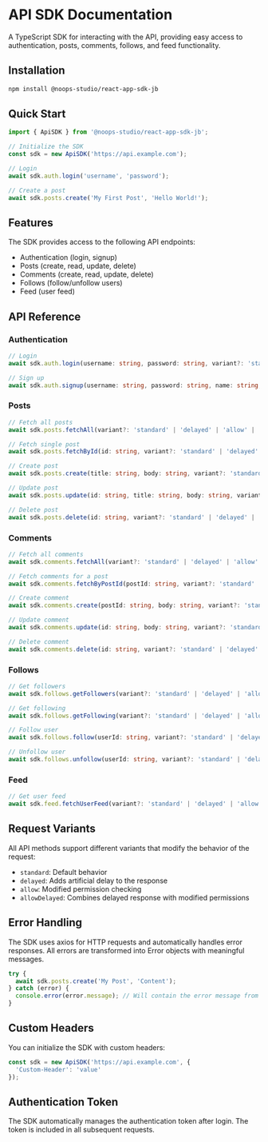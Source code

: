 # API SDK Documentation

A TypeScript SDK for interacting with the API, providing easy access to authentication, posts, comments, follows, and feed functionality.

## Installation

```bash
npm install @noops-studio/react-app-sdk-jb
```

## Quick Start

```typescript
import { ApiSDK } from '@noops-studio/react-app-sdk-jb';

// Initialize the SDK
const sdk = new ApiSDK('https://api.example.com');

// Login
await sdk.auth.login('username', 'password');

// Create a post
await sdk.posts.create('My First Post', 'Hello World!');
```

## Features

The SDK provides access to the following API endpoints:

- Authentication (login, signup)
- Posts (create, read, update, delete)
- Comments (create, read, update, delete)
- Follows (follow/unfollow users)
- Feed (user feed)

## API Reference

### Authentication

```typescript
// Login
await sdk.auth.login(username: string, password: string, variant?: 'standard' | 'delayed' | 'allowDelayed');

// Sign up
await sdk.auth.signup(username: string, password: string, name: string, variant?: 'standard' | 'delayed' | 'allowDelayed');
```

### Posts

```typescript
// Fetch all posts
await sdk.posts.fetchAll(variant?: 'standard' | 'delayed' | 'allow' | 'allowDelayed');

// Fetch single post
await sdk.posts.fetchById(id: string, variant?: 'standard' | 'delayed' | 'allow' | 'allowDelayed');

// Create post
await sdk.posts.create(title: string, body: string, variant?: 'standard' | 'delayed' | 'allow' | 'allowDelayed');

// Update post
await sdk.posts.update(id: string, title: string, body: string, variant?: 'standard' | 'delayed' | 'allow' | 'allowDelayed');

// Delete post
await sdk.posts.delete(id: string, variant?: 'standard' | 'delayed' | 'allow' | 'allowDelayed');
```

### Comments

```typescript
// Fetch all comments
await sdk.comments.fetchAll(variant?: 'standard' | 'delayed' | 'allow' | 'allowDelayed');

// Fetch comments for a post
await sdk.comments.fetchByPostId(postId: string, variant?: 'standard' | 'delayed' | 'allow' | 'allowDelayed');

// Create comment
await sdk.comments.create(postId: string, body: string, variant?: 'standard' | 'delayed' | 'allow' | 'allowDelayed');

// Update comment
await sdk.comments.update(id: string, body: string, variant?: 'standard' | 'delayed' | 'allow' | 'allowDelayed');

// Delete comment
await sdk.comments.delete(id: string, variant?: 'standard' | 'delayed' | 'allow' | 'allowDelayed');
```

### Follows

```typescript
// Get followers
await sdk.follows.getFollowers(variant?: 'standard' | 'delayed' | 'allow' | 'allowDelayed');

// Get following
await sdk.follows.getFollowing(variant?: 'standard' | 'delayed' | 'allow' | 'allowDelayed');

// Follow user
await sdk.follows.follow(userId: string, variant?: 'standard' | 'delayed' | 'allow' | 'allowDelayed');

// Unfollow user
await sdk.follows.unfollow(userId: string, variant?: 'standard' | 'delayed' | 'allow' | 'allowDelayed');
```

### Feed

```typescript
// Get user feed
await sdk.feed.fetchUserFeed(variant?: 'standard' | 'delayed' | 'allow' | 'allowDelayed');
```

## Request Variants

All API methods support different variants that modify the behavior of the request:

- `standard`: Default behavior
- `delayed`: Adds artificial delay to the response
- `allow`: Modified permission checking
- `allowDelayed`: Combines delayed response with modified permissions

## Error Handling

The SDK uses axios for HTTP requests and automatically handles error responses. All errors are transformed into Error objects with meaningful messages.

```typescript
try {
  await sdk.posts.create('My Post', 'Content');
} catch (error) {
  console.error(error.message); // Will contain the error message from the API
}
```

## Custom Headers

You can initialize the SDK with custom headers:

```typescript
const sdk = new ApiSDK('https://api.example.com', {
  'Custom-Header': 'value'
});
```

## Authentication Token

The SDK automatically manages the authentication token after login. The token is included in all subsequent requests.